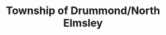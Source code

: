---
title: Township of Drummond/North Elmsley
url: /township-of-drummond-north-elmsley/
latitude: 44.932
longitude: -76.245
---